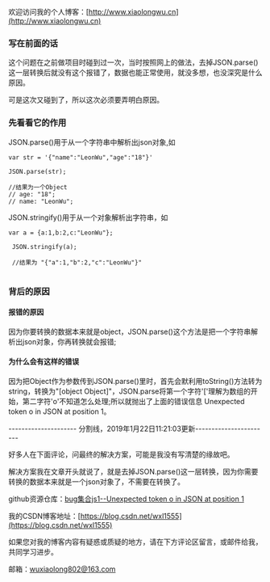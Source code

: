 欢迎访问我的个人博客：[http://www.xiaolongwu.cn](http://www.xiaolongwu.cn)

### 写在前面的话

这个问题在之前做项目时碰到过一次，当时按照网上的做法，去掉JSON.parse()这一层转换后就没有这个报错了，数据也能正常使用，就没多想，也没深究是什么原因。

可是这次又碰到了，所以这次必须要弄明白原因。

### 先看看它的作用
JSON.parse()用于从一个字符串中解析出json对象,如

```
var str = '{"name":"LeonWu","age":"18"}'

JSON.parse(str);

//结果为一个Object
// age: "18";
// name: "LeonWu";
```
JSON.stringify()用于从一个对象解析出字符串，如

```
var a = {a:1,b:2,c:"LeonWu"};
 
 JSON.stringify(a);
 
 //结果为 "{"a":1,"b":2,"c":"LeonWu"}"
 
```
### 背后的原因
#### 报错的原因
  
因为你要转换的数据本来就是object，JSON.parse()这个方法是把一个字符串解析出json对象，你再转换就会报错;

#### 为什么会有这样的错误

因为把Object作为参数传到JSON.parse()里时，首先会默利用toString()方法转为string，转换为"[object Object]"，JSON.parse将第一个字符'['理解为数组的开始，第二字符'o'不知道怎么处理;所以就抛出了上面的错误信息 Unexpected token o in JSON at position 1。


--------------------- 分割线，2019年1月22日11:21:03更新-----------------------

好多人在下面评论，问最终的解决方案，可能是我没有写清楚的缘故吧。

解决方案我在文章开头就说了，就是去掉JSON.parse()这一层转换，因为你需要转换的数据本来就是一个json对象了，不需要在转换了。



github资源仓库：[bug集合js1--Unexpected token o in JSON at position 1]()

我的CSDN博客地址：[https://blog.csdn.net/wxl1555](https://blog.csdn.net/wxl1555)

如果您对我的博客内容有疑惑或质疑的地方，请在下方评论区留言，或邮件给我，共同学习进步。

邮箱：wuxiaolong802@163.com
